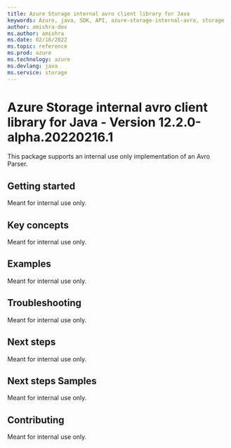 ```yaml
---
title: Azure Storage internal avro client library for Java
keywords: Azure, java, SDK, API, azure-storage-internal-avro, storage
author: amishra-dev
ms.author: amishra
ms.date: 02/16/2022
ms.topic: reference
ms.prod: azure
ms.technology: azure
ms.devlang: java
ms.service: storage
---
```

# Azure Storage internal avro client library for Java - Version 12.2.0-alpha.20220216.1 


This package supports an internal use only implementation of an Avro Parser.  

## Getting started
Meant for internal use only.

## Key concepts
Meant for internal use only.

## Examples
Meant for internal use only.

## Troubleshooting
Meant for internal use only.

## Next steps
Meant for internal use only.

## Next steps Samples
Meant for internal use only.

## Contributing
Meant for internal use only.

